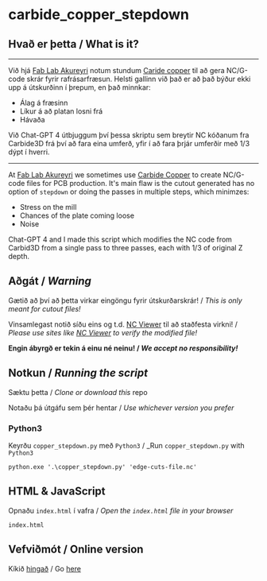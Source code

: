 ﻿# carbide_copper_stepdown

## Hvað er þetta / What is it?

****

Við hjá [Fab Lab Akureyri](https://www.fla.is/) notum stundum [Caride copper](https://copper.carbide3d.com/) til að gera NC/G-code skrár fyrir rafrásarfræsun. Helsti gallinn við það er að það býður ekki upp á útskurðinn í þrepum, en það minnkar:

- Álag á fræsinn
- Líkur á að platan losni frá
- Hávaða

Við Chat-GPT 4 útbjuggum því þessa skriptu sem breytir NC kóðanum fra Carbide3D frá því að fara eina umferð, yfir í að fara þrjár umferðir með 1/3 dýpt í hverri.

****

At [Fab Lab Akureyri](https://www.fla.is/) we sometimes use [Carbide Copper](https://copper.carbide3d.com/) to create NC/G-code files for PCB production. It's main flaw is the cutout generated has no option of `stepdown` or doing the passes in multiple steps, which minimzes:

- Stress on the mill
- Chances of the plate coming loose
- Noise

Chat-GPT 4 and I made this script which modifies the NC code from Carbid3D from a single pass to three passes, each with 1/3 of original Z depth. 

## Aðgát / _Warning_

Gætið að því að þetta virkar eingöngu fyrir útskurðarskrár! / _This is only meant for cutout files!_ 

Vinsamlegast notið síðu eins og t.d. [NC Viewer](https://ncviewer.com/) til að staðfesta virkni! / _Please use sites like [NC Viewer](https://ncviewer.com/) to verify the modified file!_ 

**Engin ábyrgð er tekin á einu né neinu! / _We accept no responsibility!_**

## Notkun / _Running the script_

Sæktu þetta / _Clone or download this_ repo

Notaðu þá útgáfu sem þér hentar / _Use whichever version you prefer_

### Python3

Keyrðu `copper_stepdown.py` með `Python3` / _Run `copper_stepdown.py` with `Python3`

    python.exe '.\copper_stepdown.py' 'edge-cuts-file.nc'

## HTML & JavaScript

Opnaðu `index.html` í vafra / _Open the `index.html` file in your browser_

    index.html

## Vefviðmót / Online version

Kíkið [hingað](https://www.fla.is/tol/gcode_modifier/) / Go [here](https://www.fla.is/tol/gcode_modifier/) 
